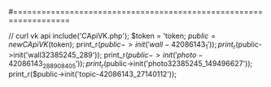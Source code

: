 
#==================================================================

// curl vk api
include('CApiVK.php');
$token = 'token;
$public = new CApiVK($token);
print_r($public->init('wall-42086143_1'));
print_r($public->init('wall32385245_289'));
print_r($public->init('photo-42086143_288908405'));
print_r($public->init('photo32385245_149496627'));
print_r($public->init('topic-42086143_27140112'));
